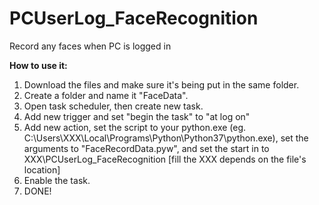 # PCUserLog_FaceRecognition
 Record any faces when PC is logged in


**How to use it:**
1. Download the files and make sure it's being put in the same folder.
2. Create a folder and name it "FaceData".
3. Open task scheduler, then create new task.
4. Add new trigger and set "begin the task" to "at log on"
5. Add new action, set the script to your python.exe (eg. C:\Users\XXX\Local\Programs\Python\Python37\python.exe), set the arguments to "FaceRecordData.pyw", and set the start in to XXX\PCUserLog_FaceRecognition [fill the XXX depends on the file's location]
6. Enable the task.
7. DONE!
